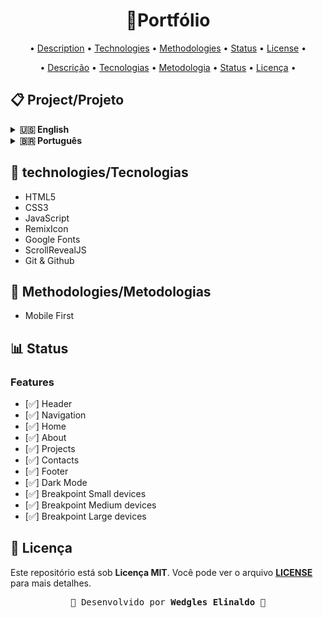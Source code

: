 <h1 align="center">👔Portfólio </h1>

<div align="center">
  <p style="margin-bottom: 0">•
    <a href="#description">Description</a> •
    <a href="#technologies">Technologies</a> •
    <a href="#methodologies ">Methodologies</a> •
    <a href="#status">Status</a> •
    <a href="#license ">License</a> •
  </p>
  <p>•
    <a href="#description">Descrição</a> •
    <a href="#technologies">Tecnologias</a> •
    <a href="#Methodologies ">Metodologia</a> •
    <a href="#status">Status</a> •
    <a href="#license ">Licença</a> •
  </p>
</div>

<div id="description">

## 📋 Project/Projeto

<details>
  <summary markdown="span"><strong>&#x1F1FA;&#x1F1F8; English</strong></summary><br />
  <div id="description" align="justify">
 <p><strong>My Personal portfolio</strong><br>
<a href="#" target="_blank"><strong>Click here</strong></a> to check out the final version of the project on your browser</p>
  </div>
</details>

<details>
  <summary markdown="span"><strong>&#x1f1e7;&#x1f1f7; Português</strong></summary><br />
  <div id="description" align="justify">
    <p><strong>Meu Portfólio Pessoal</strong><br>
<a href="#" target="_blank"><strong>Clique aqui</strong></a> para conferir a versão final do projeto no seu navegador</p>

  </div>
</details>

</div>

<div id="technologies">

## 🧪 technologies/Tecnologias

  <ul>
    <li>HTML5</li>
    <li>CSS3</li>
    <li>JavaScript</li>
    <li>RemixIcon</li>
    <li>Google Fonts</li>
    <li>ScrollRevealJS</li>
    <li>Git & Github</li>
  </ul>
</div>

<div id="methodologies">

## 📝 Methodologies/Metodologias

  <ul>
    <li>Mobile First</li>
  </ul>
<div>

<div id="status">

## 📊 Status

### Features

  <ul>
    <li>[✅] Header</li>
    <li>[✅] Navigation</li>
    <li>[✅] Home</li>
    <li>[✅] About</li>
    <li>[✅] Projects</li>
    <li>[✅] Contacts</li>
    <li>[✅] Footer</li>
    <li>[✅] Dark Mode</li>
    <li>[✅] Breakpoint Small devices</li>
    <li>[✅] Breakpoint Medium devices</li>
    <li>[✅] Breakpoint Large devices</li>
  </ul>
</div>

## 📜 Licença

<div id="license">
<p>Este repositório está sob <strong>Licença MIT</strong>. Você pode ver o arquivo <a href="https://github.com/felipecastrosales/Happy/blob/master/LICENSE" rel="nofollow"><strong>LICENSE</strong></a> para mais detalhes.</p>

</div>

<div align="center">
  <pre>🚀 Desenvolvido por <strong>Wedgles Elinaldo</strong> 🚀</pre>
</div>
